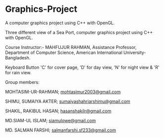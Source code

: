 # Graphics-Project
A computer graphics project using C++ with OpenGL.


Three different view of a Sea Port, computer graphics project using C++ with OpenGL.

Course Instructor:-  MAHFUJUR RAHMAN, 
Assistance Professor, Department of Computer Science, 
American International University-Bangladesh.



Keyboard Button 'C' for cover page, 'D' for day view, 'N' for night view & 'R' for rain view. 


Group members:

MOHTASIM-UR-RAHMAN; mohtasimur2003@gmail.com

SHIMU, SUMAIYA AKTER;  sumaiyashahriarshimu@gmail.com

SHAKIL, RAKIBUL HASAN; hasanshakilr@gmail.com

MD.SIAM-UL ISLAM; siamulqwe@gmail.com

MD. SALMAN FARSHI; salmanfarshi.sf233@gmail.com

